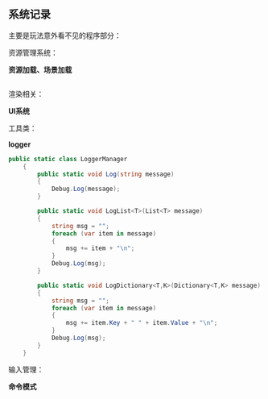 ## 系统记录

主要是玩法意外看不见的程序部分：

资源管理系统：

**资源加载、场景加载**

```c#

```

渲染相关：

**UI系统**



工具类：

**logger**

```csharp
public static class LoggerManager
    {
        public static void Log(string message)
        {
            Debug.Log(message);
        }

        public static void LogList<T>(List<T> message)
        {
            string msg = "";
            foreach (var item in message)
            {
                msg += item + "\n";
            }
            Debug.Log(msg);
        }

        public static void LogDictionary<T,K>(Dictionary<T,K> message)
        {
            string msg = "";
            foreach (var item in message)
            {
                msg += item.Key + " " + item.Value + "\n";
            }
            Debug.Log(msg);
        }
    }
```

输入管理：

**命令模式**

